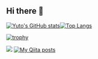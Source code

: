 ## Hi there 👋

 [![Yuto's GitHub stats](https://github-readme-stats.vercel.app/api?username=yuto-yoshimuta&theme=vue-dark&show_icons=true)](https://github.com/yuto-yoshimuta/github-readme-stats)[![Top Langs](https://github-readme-stats.vercel.app/api/top-langs/?username=yuto-yoshimuta&theme=vue-dark&show_icons=true&layout=compact)](https://github.com/yuto-yoshimuta/github-readme-stats)

[![trophy](https://github-profile-trophy.vercel.app/?username=yuto-yoshimuta)](https://github.com/yuto-yoshimuta/github-profile-trophy)

![](https://komarev.com/ghpvc/?username=yuto-yoshimuta)
[![My Qiita posts](https://qiita-badge.apiapi.app/s/adabana-saki/posts.svg)](http://qiita.com/adabana-saki)


<!--
**yuto-yoshimuta/yuto-yoshimuta** is a ✨ _special_ ✨ repository because its `README.md` (this file) appears on your GitHub profile.

Here are some ideas to get you started:

- 🔭 I’m currently working on ...
- 🌱 I’m currently learning ...
- 👯 I’m looking to collaborate on ...
- 🤔 I’m looking for help with ...
- 💬 Ask me about ...
- 📫 How to reach me: ...
- 😄 Pronouns: ...
- ⚡ Fun fact: ...
-->
